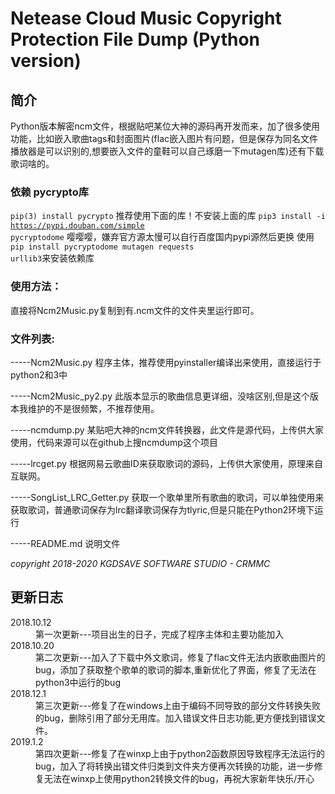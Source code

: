 <h1>Netease Cloud Music Copyright Protection File Dump (Python version)</h1>

<h2>简介</h2>


<p>Python版本解密ncm文件，根据贴吧某位大神的源码再开发而来，加了很多使用功能，比如嵌入歌曲tags和封面图片(flac嵌入图片有问题，但是保存为同名文件播放器是可以识别的,想要嵌入文件的童鞋可以自己琢磨一下mutagen库)还有下载歌词啥的。</p>


<h3>依赖 pycrypto库</h3>

<code>pip(3) install pycrypto</code>
推荐使用下面的库！不安装上面的库
<code>pip3 install -i https://pypi.douban.com/simple pycryptodome</code>
嘤嘤嘤，嫌弃官方源太慢可以自行百度国内pypi源然后更换
使用<code>pip install pycryptodome mutagen requests urllib3</code>来安装依赖库

<h3>使用方法：</h3>
直接将Ncm2Music.py复制到有.ncm文件的文件夹里运行即可。

<h3>文件列表:</h3>
<p>-----Ncm2Music.py 程序主体，推荐使用pyinstaller编译出来使用，直接运行于python2和3中</p>
<p>-----Ncm2Music_py2.py 此版本显示的歌曲信息更详细，没啥区别,但是这个版本我维护的不是很频繁，不推荐使用。</p>
<p>-----ncmdump.py 某贴吧大神的ncm文件转换器，此文件是源代码，上传供大家使用，代码来源可以在github上搜ncmdump这个项目</p>
<p>-----lrcget.py 根据网易云歌曲ID来获取歌词的源码，上传供大家使用，原理来自互联网。</p>
<p>-----SongList_LRC_Getter.py 获取一个歌单里所有歌曲的歌词，可以单独使用来获取歌词，普通歌词保存为lrc翻译歌词保存为tlyric,但是只能在Python2环境下运行</p>
<p>-----README.md 说明文件</p>

<em>copyright 2018-2020 KGDSAVE SOFTWARE STUDIO - CRMMC</em> 

<h2>更新日志</h2>
<dl>
  <dt>2018.10.12</dt>
    <dd>第一次更新---项目出生的日子，完成了程序主体和主要功能加入</dd>
  <dt>2018.10.20</dt>
    <dd>第二次更新---加入了下载中外文歌词，修复了flac文件无法内嵌歌曲图片的bug，添加了获取整个歌单的歌词的脚本,重新优化了界面，修复了无法在python3中运行的bug</dd>
  <dt>2018.12.1</dt>
    <dd>第三次更新---修复了在windows上由于编码不同导致的部分文件转换失败的bug，删除引用了部分无用库。加入错误文件日志功能,更方便找到错误文件。</dd>
  <dt>2019.1.2</dt>
    <dd>第四次更新---修复了在winxp上由于python2函数原因导致程序无法运行的bug，加入了将转换出错文件归类到文件夹方便再次转换的功能，进一步修复无法在winxp上使用python2转换文件的bug，再祝大家新年快乐/开心</dd>
</dl>